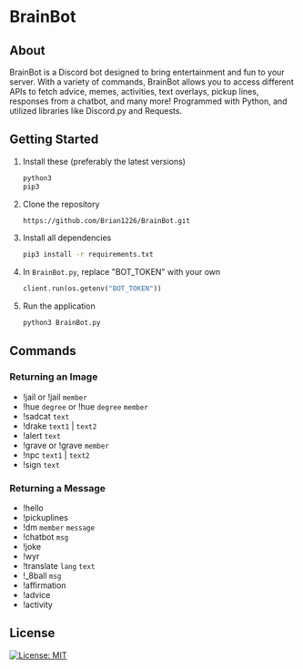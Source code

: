 # BrainBot

## About
BrainBot is a Discord bot designed to bring entertainment and fun to your server. With a variety of commands, BrainBot allows you to access different APIs to fetch advice, memes, activities, text overlays, pickup lines, responses from a chatbot, and many more! Programmed with Python, and utilized libraries like Discord.py and Requests.

## Getting Started
1. Install these (preferably the latest versions)
   ```bash
   python3
   pip3
   ```
2. Clone the repository
   ```bash
   https://github.com/Brian1226/BrainBot.git
   ```
3. Install all dependencies
   ```bash
   pip3 install -r requirements.txt
   ```
4. In `BrainBot.py`, replace "BOT_TOKEN" with your own
   ```python
   client.run(os.getenv("BOT_TOKEN"))
   ```
5. Run the application
   ```bash
   python3 BrainBot.py
   ```

## Commands

### Returning an Image
- !jail or !jail `member`
- !hue `degree` or !hue `degree` `member`
- !sadcat `text`
- !drake `text1` | `text2`
- !alert `text`
- !grave or !grave `member`
- !npc `text1` | `text2`
- !sign `text`

### Returning a Message
- !hello
- !pickuplines
- !dm `member` `message`
- !chatbot `msg`
- !joke
- !wyr
- !translate `lang` `text`
- !_8ball `msg`
- !affirmation
- !advice
- !activity

## License
[![License: MIT](https://img.shields.io/badge/License-MIT-yellow.svg)](https://opensource.org/licenses/MIT)
